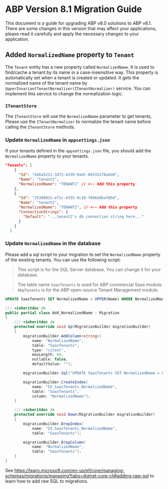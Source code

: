 # ABP Version 8.1 Migration Guide

This document is a guide for upgrading ABP v8.0 solutions to ABP v8.1. There are some changes in this version that may affect your applications, please read it carefully and apply the necessary changes to your application.

## Added `NormalizedName` property to `Tenant`

The `Tenant` entity has a new property called `NormalizedName`. It is used to find/cache a tenant by its name in a case-insensitive way.
This property is automatically set when a tenant is created or updated. It gets the normalized name of the tenant name by `UpperInvariantTenantNormalizer(ITenantNormalizer)` service. You can implement this service to change the normalization logic.

### `ITenantStore` 

The `ITenantStore` will use the `NormalizedName` parameter to get tenants, Please use the `ITenantNormalizer` to normalize the tenant name before calling the `ITenantStore` methods.

### Update `NormalizedName` in `appsettings.json`

If your tenants defined in the `appsettings.json` file, you should add the `NormalizedName` property to your tenants.

````json
"Tenants": [
    {
      "Id": "446a5211-3d72-4339-9adc-845151f8ada0",
      "Name": "tenant1",
      "NormalizedName": "TENANT1" // <-- Add this property
    },
    {
      "Id": "25388015-ef1c-4355-9c18-f6b6ddbaf89d",
      "Name": "tenant2",
      "NormalizedName": "TENANT2", // <-- Add this property
      "ConnectionStrings": {
        "Default": "...tenant2's db connection string here..."
      }
    }
  ]
````

### Update `NormalizedName` in the database

Please add a sql script to your migration to set the `NormalizedName` property of the existing tenants. You can use the following script:

> This script is for the SQL Server database. You can change it for your database.

> The table name `SaasTenants` is used for ABP commercial Saas module. `AbpTenants` is for the ABP open-source Tenant Management module. 

```sql
UPDATE SaasTenants SET NormalizedName = UPPER(Name) WHERE NormalizedName IS NULL OR NormalizedName = ''
```

```csharp
/// <inheritdoc />
public partial class Add_NormalizedName : Migration
{
    /// <inheritdoc />
    protected override void Up(MigrationBuilder migrationBuilder)
    {
        migrationBuilder.AddColumn<string>(
            name: "NormalizedName",
            table: "SaasTenants",
            type: "citext",
            maxLength: 64,
            nullable: false,
            defaultValue: "");

        migrationBuilder.Sql("UPDATE SaasTenants SET NormalizedName = UPPER(Name) WHERE NormalizedName IS NULL OR NormalizedName = ''");

        migrationBuilder.CreateIndex(
            name: "IX_SaasTenants_NormalizedName",
            table: "SaasTenants",
            column: "NormalizedName");
    }

    /// <inheritdoc />
    protected override void Down(MigrationBuilder migrationBuilder)
    {
        migrationBuilder.DropIndex(
            name: "IX_SaasTenants_NormalizedName",
            table: "SaasTenants");

        migrationBuilder.DropColumn(
            name: "NormalizedName",
            table: "SaasTenants");
    }
}
```

See https://learn.microsoft.com/en-us/ef/core/managing-schemas/migrations/managing?tabs=dotnet-core-cli#adding-raw-sql to learn how to add raw SQL to migrations.

